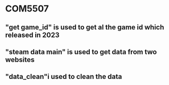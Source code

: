 # COM5507
## "get game_id" is used to get al the game id which released in 2023
## "steam data main" is used to get data from two websites
## "data_clean"i used to clean the data
